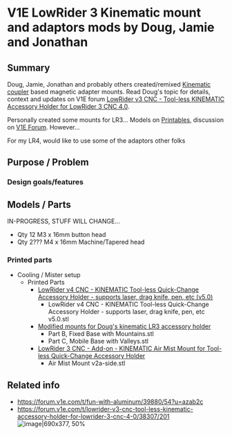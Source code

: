# V1E LowRider 3 Kinematic mount and adaptors mods by Doug, Jamie and Jonathan 

## Summary
Doug, Jamie, Jonathan and probably others created/remixed [Kinematic coupler](https://en.wikipedia.org/wiki/Kinematic_coupling#Maxwell_coupling) based magnetic adapter mounts.  Read Doug's topic for details, context and updates on V1E forum [LowRider v3 CNC - Tool-less KINEMATIC Accessory Holder for LowRider 3 CNC 4.0](https://forum.v1e.com/t/lowrider-v3-cnc-tool-less-kinematic-accessory-holder-for-lowrider-3-cnc-4-0/38307).

Personally created some mounts for LR3...  Models on [Printables](https://www.printables.com/model/419594-v1e-lowrider-3-pen-drag-knife-mount-and-adaptor), discussion on [V1E Forum](https://forum.v1e.com/t/lr3-mod-pen-drag-bit-knife-mount-and-adaptor/37182).  However...

For my LR4, would like to use some of the adaptors other folks


## Purpose / Problem


### Design goals/features


## Models / Parts

IN-PROGRESS, STUFF WILL CHANGE...

- Qty 12 M3 x 16mm button head
- Qty 2??? M4 x 16mm Machine/Tapered head


### Printed parts


- Cooling / Mister setup
  - Printed Parts
    - [LowRider v4 CNC - KINEMATIC Tool-less Quick-Change Accessory Holder - supports laser, drag knife, pen, etc (v5.0)](https://www.printables.com/model/1050234-lowrider-v4-cnc-kinematic-tool-less-quick-change-a)
      - LowRider v4 CNC - KINEMATIC Tool-less Quick-Change Accessory Holder - supports laser, drag knife, pen, etc v5.0.stl
    - [Modified mounts for Doug's kinematic LR3 accessory holder](https://www.printables.com/model/492583-modified-mounts-for-dougs-kinematic-lr3-accessory-/files)
      - Part B, Fixed Base with Mountains.stl
      - Part C, Mobile Base with Valleys.stl
    - [LowRider 3 CNC - Add-on - KINEMATIC Air Mist Mount for Tool-less Quick-Change Accessory Holder](https://www.printables.com/model/560988-lowrider-3-cnc-add-on-kinematic-air-mist-mount-for)
      - Air Mist Mount v2a-side.stl

## Related info
- https://forum.v1e.com/t/fun-with-aluminum/39880/54?u=azab2c
- https://forum.v1e.com/t/lowrider-v3-cnc-tool-less-kinematic-accessory-holder-for-lowrider-3-cnc-4-0/38307/201
![image|690x377, 50%](upload://8Z8x28WLVLI2vE8FQbuKLiOzcZA.jpeg)
